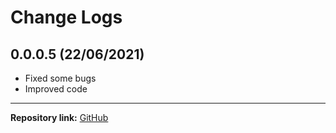 Change Logs
================================

0.0.0.5 (22/06/2021)
----------------------------------------------------------------
- Fixed some bugs
- Improved code 

----------------------------------------------------------------

**Repository link:** 
[GitHub](https://github.com/Armaan-268/DSA_in_Python)